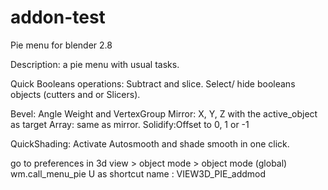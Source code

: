 # addon-test
Pie menu for blender 2.8

Description: a pie menu with usual tasks.

Quick Booleans operations:
Subtract and slice.
Select/ hide booleans objects (cutters and or Slicers).

Bevel: Angle Weight and VertexGroup
Mirror: X, Y, Z with the active_object as target
Array: same as mirror.
Solidify:Offset to 0, 1 or -1

QuickShading: Activate Autosmooth and shade smooth in one click.

go to preferences in 3d view > object mode > object mode (global)
wm.call_menu_pie
U as shortcut
name : VIEW3D_PIE_addmod
